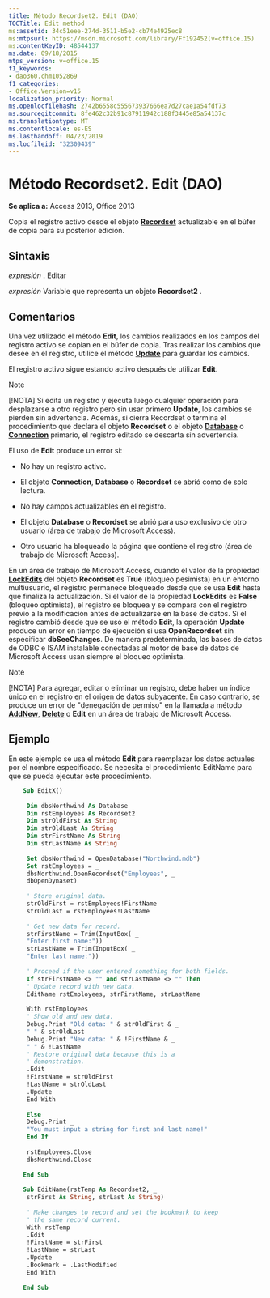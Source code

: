 ```yaml
---
title: Método Recordset2. Edit (DAO)
TOCTitle: Edit method
ms:assetid: 34c51eee-274d-3511-b5e2-cb74e4925ec8
ms:mtpsurl: https://msdn.microsoft.com/library/Ff192452(v=office.15)
ms:contentKeyID: 48544137
ms.date: 09/18/2015
mtps_version: v=office.15
f1_keywords:
- dao360.chm1052869
f1_categories:
- Office.Version=v15
localization_priority: Normal
ms.openlocfilehash: 2742b6558c555673937666ea7d27cae1a54fdf73
ms.sourcegitcommit: 8fe462c32b91c87911942c188f3445e85a54137c
ms.translationtype: MT
ms.contentlocale: es-ES
ms.lasthandoff: 04/23/2019
ms.locfileid: "32309439"
---
```

# <a name="recordset2edit-method-dao"></a>Método Recordset2. Edit (DAO)

**Se aplica a:** Access 2013, Office 2013

Copia el registro activo desde el objeto **[Recordset](recordset-object-dao.md)** actualizable en el búfer de copia para su posterior edición.

## <a name="syntax"></a>Sintaxis

*expresión* . Editar

*expresión* Variable que representa un objeto **Recordset2** .

## <a name="remarks"></a>Comentarios

Una vez utilizado el método **Edit**, los cambios realizados en los campos del registro activo se copian en el búfer de copia. Tras realizar los cambios que desee en el registro, utilice el método **[Update](recordset2-update-method-dao.md)** para guardar los cambios.

El registro activo sigue estando activo después de utilizar **Edit**.

> [!NOTE]
> [!NOTA] Si edita un registro y ejecuta luego cualquier operación para desplazarse a otro registro pero sin usar primero **Update**, los cambios se pierden sin advertencia. Además, si cierra Recordset o termina el procedimiento que declara el objeto **Recordset** o el objeto **[Database](database-object-dao.md)** o **[Connection](connection-object-dao.md)** primario, el registro editado se descarta sin advertencia.

El uso de **Edit** produce un error si:

- No hay un registro activo.

- El objeto **Connection**, **Database** o **Recordset** se abrió como de solo lectura.

- No hay campos actualizables en el registro.

- El objeto **Database** o **Recordset** se abrió para uso exclusivo de otro usuario (área de trabajo de Microsoft Access).

- Otro usuario ha bloqueado la página que contiene el registro (área de trabajo de Microsoft Access).

En un área de trabajo de Microsoft Access, cuando el valor de la propiedad [**LockEdits**](recordset2-lockedits-property-dao.md) del objeto **Recordset** es **True** (bloqueo pesimista) en un entorno multiusuario, el registro permanece bloqueado desde que se usa **Edit** hasta que finaliza la actualización. Si el valor de la propiedad **LockEdits** es **False** (bloqueo optimista), el registro se bloquea y se compara con el registro previo a la modificación antes de actualizarse en la base de datos. Si el registro cambió desde que se usó el método **Edit**, la operación **Update** produce un error en tiempo de ejecución si usa **OpenRecordset** sin especificar **dbSeeChanges**. De manera predeterminada, las bases de datos de ODBC e ISAM instalable conectadas al motor de base de datos de Microsoft Access usan siempre el bloqueo optimista.

> [!NOTE]
> [!NOTA] Para agregar, editar o eliminar un registro, debe haber un índice único en el registro en el origen de datos subyacente. En caso contrario, se produce un error de "denegación de permiso" en la llamada a método **[AddNew](recordset2-addnew-method-dao.md)**, **[Delete](fields-delete-method-dao.md)** o **Edit** en un área de trabajo de Microsoft Access.

## <a name="example"></a>Ejemplo

En este ejemplo se usa el método **Edit** para reemplazar los datos actuales por el nombre especificado. Se necesita el procedimiento EditName para que se pueda ejecutar este procedimiento.

```vb
    Sub EditX() 
     
     Dim dbsNorthwind As Database 
     Dim rstEmployees As Recordset2 
     Dim strOldFirst As String 
     Dim strOldLast As String 
     Dim strFirstName As String 
     Dim strLastName As String 
     
     Set dbsNorthwind = OpenDatabase("Northwind.mdb") 
     Set rstEmployees = _ 
     dbsNorthwind.OpenRecordset("Employees", _ 
     dbOpenDynaset) 
     
     ' Store original data. 
     strOldFirst = rstEmployees!FirstName 
     strOldLast = rstEmployees!LastName 
     
     ' Get new data for record. 
     strFirstName = Trim(InputBox( _ 
     "Enter first name:")) 
     strLastName = Trim(InputBox( _ 
     "Enter last name:")) 
     
     ' Proceed if the user entered something for both fields. 
     If strFirstName <> "" and strLastName <> "" Then 
     ' Update record with new data. 
     EditName rstEmployees, strFirstName, strLastName 
     
     With rstEmployees 
     ' Show old and new data. 
     Debug.Print "Old data: " & strOldFirst & _ 
     " " & strOldLast 
     Debug.Print "New data: " & !FirstName & _ 
     " " & !LastName 
     ' Restore original data because this is a 
     ' demonstration. 
     .Edit 
     !FirstName = strOldFirst 
     !LastName = strOldLast 
     .Update 
     End With 
     
     Else 
     Debug.Print _ 
     "You must input a string for first and last name!" 
     End If 
     
     rstEmployees.Close 
     dbsNorthwind.Close 
     
    End Sub 
     
    Sub EditName(rstTemp As Recordset2, _ 
     strFirst As String, strLast As String) 
     
     ' Make changes to record and set the bookmark to keep 
     ' the same record current. 
     With rstTemp 
     .Edit 
     !FirstName = strFirst 
     !LastName = strLast 
     .Update 
     .Bookmark = .LastModified 
     End With 
     
    End Sub
```
